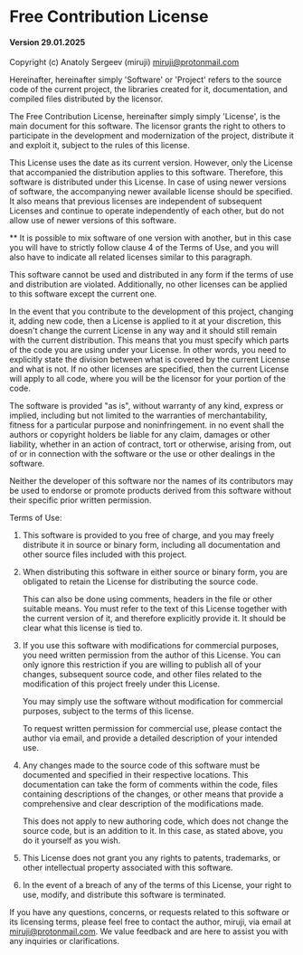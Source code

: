 # Free Contribution License
#### Version 29.01.2025

Copyright (c) Anatoly Sergeev (miruji) <miruji@protonmail.com>

Hereinafter, hereinafter simply 'Software' or 'Project' refers to the source code
of the current project, the libraries created for it, documentation, and compiled
files distributed by the licensor.

The Free Contribution License, hereinafter simply simply 'License', is the main
document for this software. The licensor grants the right to others to participate
in the development and modernization of the project, distribute it and exploit it,
subject to the rules of this license.

This License uses the date as its current version. However, only the License that
accompanied the distribution applies to this software. Therefore, this software
is distributed under this License. In case of using newer versions of software,
the accompanying newer available license should be specified. It also means that
previous licenses are independent of subsequent Licenses and continue to operate
independently of each other, but do not allow use of newer versions of this software.

** It is possible to mix software of one version with another, but in this case you
will have to strictly follow clause 4 of the Terms of Use, and you will also have
to indicate all related licenses similar to this paragraph.

This software cannot be used and distributed in any form if the terms of use and
distribution are violated. Additionally, no other licenses can be applied to this
software except the current one.

In the event that you contribute to the development of this project, changing it,
adding new code, then a License is applied to it at your discretion, this doesn't
change the current License in any way and it should still remain with the current
distribution. This means that you must specify which parts of the code you are
using under your License. In other words, you need to explicitly state the division
between what is covered by the current License and what is not. If no other licenses
are specified, then the current License will apply to all code, where you will be the
licensor for your portion of the code.

The software is provided "as is", without warranty of any kind, express or implied,
including but not limited to the warranties of merchantability, fitness for a
particular purpose and noninfringement. in no event shall the authors or copyright
holders be liable for any claim, damages or other liability, whether in an action
of contract, tort or otherwise, arising from, out of or in connection with the
software or the use or other dealings in the software.

Neither the developer of this software nor the names of its contributors may
be used to endorse or promote products derived from this software without their
specific prior written permission.

Terms of Use:

  1. This software is provided to you free of charge, and you may freely distribute
     it in source or binary form, including all documentation and other source files
     included with this project.

  2. When distributing this software in either source or binary form,
     you are obligated to retain the License for distributing the source code.

     This can also be done using comments, headers in the file or other suitable
     means. You must refer to the text of this License together with the current
     version of it, and therefore explicitly provide it. It should be clear what this
     license is tied to.

  3. If you use this software with modifications for commercial purposes, you need
     written permission from the author of this License. You can only ignore this
     restriction if you are willing to publish all of your changes, subsequent source
     code, and other files related to the modification of this project freely under
     this License.

     You may simply use the software without modification for commercial purposes,
     subject to the terms of this license.

     To request written permission for commercial use, please contact the author
     via email, and provide a detailed description of your intended use.

  4. Any changes made to the source code of this software must be documented and
     specified in their respective locations. This documentation can take the form
     of comments within the code, files containing descriptions of the changes, or
     other means that provide a comprehensive and clear description
     of the modifications made.

     This does not apply to new authoring code, which does not change the source code,
     but is an addition to it. In this case, as stated above, you do it yourself as
     you wish.

  5. This License does not grant you any rights to patents, trademarks, or other
     intellectual property associated with this software.

  6. In the event of a breach of any of the terms of this License, your right
     to use, modify, and distribute this software is terminated.

If you have any questions, concerns, or requests related to this software or
its licensing terms, please feel free to contact the author, miruji, via email
at miruji@protonmail.com. We value feedback and are here to assist you with
any inquiries or clarifications.
